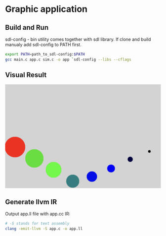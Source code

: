 # Graphic application

## Build and Run

sdl-config - bin utility comes together with sdl library. If clone and build manualy add sdl-config to PATH first.

```bash
export PATH=path_to_sdl-config:$PATH
gcc main.c app.c sim.c -o app `sdl-config --libs --cflags
```

## Visual Result

![result](./example/moving_circles.png)

## Generate llvm IR

Output app.ll file with app.cc IR:


```bash
# -S stands for text assembly 
clang -emit-llvm -S app.c -o app.ll
```